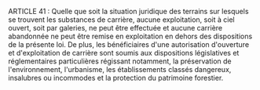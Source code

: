 ARTICLE 41 : Quelle que soit la situation juridique des terrains sur
lesquels se trouvent les substances de carrière, aucune exploitation,
soit à ciel ouvert, soit par galeries, ne peut être effectuée et aucune
carrière abandonnée ne peut être remise en exploitation en dehors des
dispositions de la présente loi.
De plus, les bénéficiaires d'une autorisation d'ouverture et
d'exploitation de carrière sont soumis aux dispositions législatives et
réglementaires particulières régissant notamment, la préservation de
l'environnement, l'urbanisme, les établissements classés dangereux,
insalubres ou incommodes et la protection du patrimoine forestier.